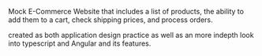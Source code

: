 Mock E-Commerce Website that includes a list of products, the ability to add them to a cart, check shipping prices, and process orders.

created as both application design practice as well as an more indepth look into typescript and Angular and its features.
